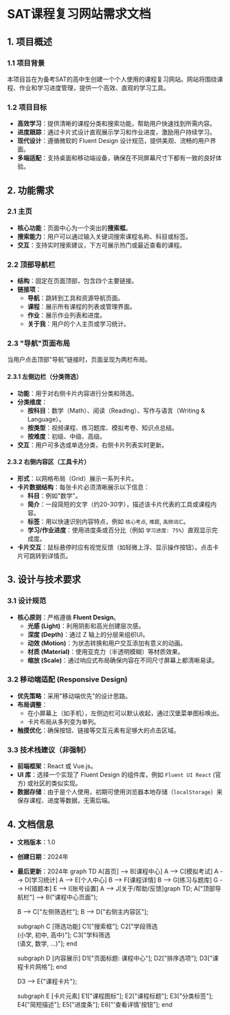 # SAT课程复习网站需求文档

## 1. 项目概述

### 1.1 项目背景
本项目旨在为备考SAT的高中生创建一个个人使用的课程复习网站。网站将围绕课程、作业和学习进度管理，提供一个高效、直观的学习工具。

### 1.2 项目目标
-   **高效学习**：提供清晰的课程分类和搜索功能，帮助用户快速找到所需内容。
-   **进度跟踪**：通过卡片式设计直观展示学习和作业进度，激励用户持续学习。
-   **现代设计**：遵循微软的 Fluent Design 设计规范，提供美观、流畅的用户界面。
-   **多端适配**：支持桌面和移动端设备，确保在不同屏幕尺寸下都有一致的良好体验。

## 2. 功能需求

### 2.1 主页
-   **核心功能**：页面中心为一个突出的**搜索框**。
-   **搜索能力**：用户可以通过输入关键词搜索课程名称、科目或标签。
-   **交互**：支持实时搜索建议，下方可展示热门或最近查看的课程。

### 2.2 顶部导航栏
-   **结构**：固定在页面顶部，包含四个主要链接。
-   **链接项**：
    -   **导航**：跳转到工具和资源导航页面。
    -   **课程**：展示所有课程的列表或管理界面。
    -   **作业**：展示作业列表和进度。
    -   **关于我**：用户的个人主页或学习统计。

### 2.3 "导航"页面布局
当用户点击顶部"导航"链接时，页面呈现为两栏布局。

#### 2.3.1 左侧边栏（分类筛选）
-   **功能**：用于对右侧卡片内容进行分类和筛选。
-   **分类维度**：
    -   **按科目**：数学（Math）、阅读（Reading）、写作与语言（Writing & Language）。
    -   **按类型**：视频课程、练习题库、模拟考卷、知识点总结。
    -   **按难度**：初级、中级、高级。
-   **交互**：用户可多选或单选分类，右侧卡片列表实时更新。

#### 2.3.2 右侧内容区（工具卡片）
-   **形式**：以网格布局（Grid）展示一系列卡片。
-   **卡片数据结构**：每张卡片必须清晰展示以下信息：
    -   **科目**：例如"数学"。
    -   **简介**：一段简短的文字（约20-30字），描述该卡片代表的工具或课程内容。
    -   **标签**：用以快速识别内容特点，例如 `核心考点`, `难题`, `高频词汇`。
    -   **学习/作业进度**：使用进度条或百分比（例如 `学习进度: 75%`）直观显示完成度。
-   **卡片交互**：鼠标悬停时应有视觉反馈（如轻微上浮、显示操作按钮）。点击卡片可跳转到详情页。

## 3. 设计与技术要求

### 3.1 设计规范
-   **核心原则**：严格遵循 **Fluent Design**。
    -   **光感 (Light)**：利用阴影和高光创建层次感。
    -   **深度 (Depth)**：通过 Z 轴上的分层来组织UI。
    -   **动效 (Motion)**：为状态转换和用户交互添加有意义的动画。
    -   **材质 (Material)**：使用亚克力（半透明模糊）等材质效果。
    -   **缩放 (Scale)**：通过响应式布局确保内容在不同尺寸屏幕上都清晰易读。

### 3.2 移动端适配 (Responsive Design)
-   **优先策略**：采用"移动端优先"的设计思路。
-   **布局调整**：
    -   在小屏幕上（如手机），左侧边栏可以默认收起，通过汉堡菜单图标唤出。
    -   卡片布局从多列变为单列。
-   **触摸优化**：确保按钮、链接等交互元素有足够大的点击区域。

### 3.3 技术栈建议（非强制）
-   **前端框架**：React 或 Vue.js。
-   **UI 库**：选择一个实现了 Fluent Design 的组件库，例如 `Fluent UI React` (官方) 或社区的类似实现。
-   **数据存储**：由于是个人使用，初期可使用浏览器本地存储（`localStorage`）来保存课程、进度等数据，无需后端。

## 4. 文档信息
-   **文档版本**：1.0
-   **创建日期**：2024年
-   **最后更新**：2024年
graph TD
A[首页] --> B[课程中心]
A --> C[模拟考试]
A --> D[学习统计]
A --> E[个人中心]
B --> F[课程详情]
B --> G[练习与题库]
G --> H[错题本]
E --> I[账号设置]
A --> J[关于/帮助/反馈]graph TD;
    A["顶部导航栏"] --> B("课程中心页面");

    B --> C["左侧筛选栏"];
    B --> D["右侧主内容区"];

    subgraph C [筛选功能]
        C1["搜索框"];
        C2["学段筛选<br/>(小学, 初中, 高中)"];
        C3["学科筛选<br/>(语文, 数学, ...)"];
    end

    subgraph D [内容展示]
        D1["页面标题: 课程中心"];
        D2["排序选项"];
        D3["课程卡片网格"];
    end
    
    D3 --> E{"课程卡片"};

    subgraph E [卡片元素]
        E1["课程图标"];
        E2["课程标题"];
        E3["分类标签"];
        E4["简短描述"];
        E5["进度条"];
        E6["'查看详情'按钮"];
    end
